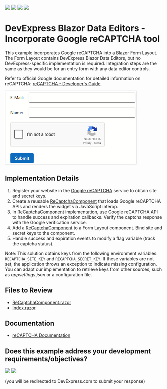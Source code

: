<!-- default badges list -->
![](https://img.shields.io/endpoint?url=https://codecentral.devexpress.com/api/v1/VersionRange/1015194452/25.1.3%2B)
[![](https://img.shields.io/badge/Open_in_DevExpress_Support_Center-FF7200?style=flat-square&logo=DevExpress&logoColor=white)](https://supportcenter.devexpress.com/ticket/details/T1298864)
[![](https://img.shields.io/badge/📖_How_to_use_DevExpress_Examples-e9f6fc?style=flat-square)](https://docs.devexpress.com/GeneralInformation/403183)
[![](https://img.shields.io/badge/💬_Leave_Feedback-feecdd?style=flat-square)](#does-this-example-address-your-development-requirementsobjectives)
<!-- default badges end -->
# DevExpress Blazor Data Editors - Incorporate Google reCAPTCHA tool

This example incorporates Google reCAPTCHA into a Blazor Form Layout. The Form Layout contains DevExpress Blazor Data Editors, but no DevExpress-specific implementation is required. Integration steps are the same as they would be for an entry form with any data editor controls. 

Refer to official Google documentation for detailed information on reCAPTCHA: [reCAPTCHA - Developer's Guide](https://developers.google.com/recaptcha/intro).

![Data Editors Along With Captcha](./result.png)

## Implementation Details

1. Register your website in the [Google reCAPTCHA](https://www.google.com/recaptcha/admin/create) service to obtain site and secret keys.
2. Create a reusable [ReCaptchaComponent](./CS/ReCaptcha/Components/ReCaptchaComponent.razor) that loads Google reCAPTCHA APIs and renders the widget via JavaScript interop.
3. In [ReCaptchaComponent](./CS/ReCaptcha/Components/ReCaptchaComponent.razor) implementation, use Google reCAPTCHA API to handle success and expiration callbacks. Verify the captcha response with the Google verification service.
4. Add a [ReCaptchaComponent](./CS/ReCaptcha/Components/ReCaptchaComponent.razor) to a Form Layout component. Bind site and secret keys to the component.
5. Handle success and expiration events to modify a flag variable (track the captcha status).

Note: This solution obtains keys from the following environment variables: `RECAPTCHA_SITE_KEY` and `RECAPTCHA_SECRET_KEY`. If these variables are not set, the application throws an exception to indicate missing configuration. You can adapt our implementation to retrieve keys from other sources, such as _appsettings.json_ or a configuration file.

## Files to Review

- [ReCaptchaComponent.razor](./CS/ReCaptcha/Components/ReCaptchaComponent.razor)
- [Index.razor](./CS/ReCaptcha/Components/Pages/Index.razor)

## Documentation

- [reCAPTCHA Documentation](https://developers.google.com/recaptcha/intro)

<!-- feedback -->
## Does this example address your development requirements/objectives?

[<img src="https://www.devexpress.com/support/examples/i/yes-button.svg"/>](https://www.devexpress.com/support/examples/survey.xml?utm_source=github&utm_campaign=blazor-data-editors-add-recaptcha&~~~was_helpful=yes) [<img src="https://www.devexpress.com/support/examples/i/no-button.svg"/>](https://www.devexpress.com/support/examples/survey.xml?utm_source=github&utm_campaign=blazor-data-editors-add-recaptcha&~~~was_helpful=no)

(you will be redirected to DevExpress.com to submit your response)
<!-- feedback end -->
